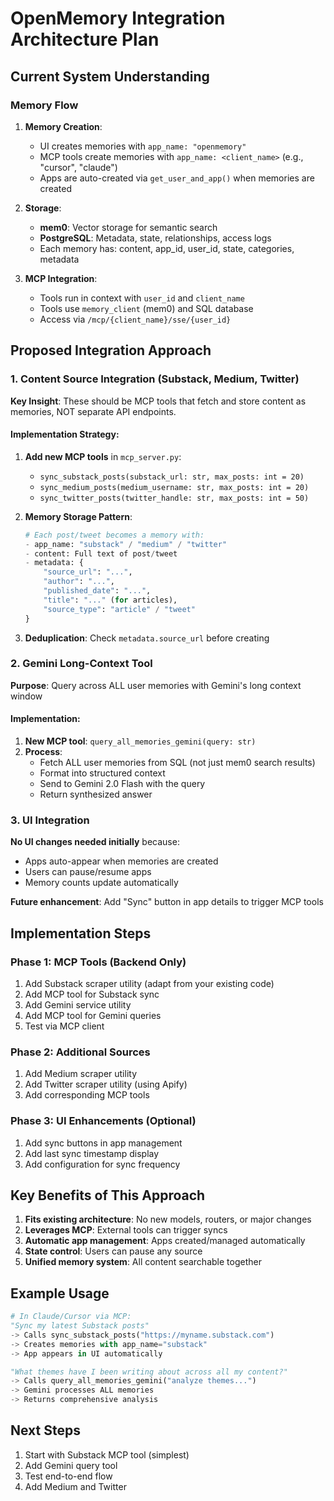 # OpenMemory Integration Architecture Plan

## Current System Understanding

### Memory Flow
1. **Memory Creation**:
   - UI creates memories with `app_name: "openmemory"`
   - MCP tools create memories with `app_name: <client_name>` (e.g., "cursor", "claude")
   - Apps are auto-created via `get_user_and_app()` when memories are created

2. **Storage**:
   - **mem0**: Vector storage for semantic search
   - **PostgreSQL**: Metadata, state, relationships, access logs
   - Each memory has: content, app_id, user_id, state, categories, metadata

3. **MCP Integration**:
   - Tools run in context with `user_id` and `client_name`
   - Tools use `memory_client` (mem0) and SQL database
   - Access via `/mcp/{client_name}/sse/{user_id}`

## Proposed Integration Approach

### 1. Content Source Integration (Substack, Medium, Twitter)

**Key Insight**: These should be MCP tools that fetch and store content as memories, NOT separate API endpoints.

#### Implementation Strategy:
1. **Add new MCP tools** in `mcp_server.py`:
   - `sync_substack_posts(substack_url: str, max_posts: int = 20)`
   - `sync_medium_posts(medium_username: str, max_posts: int = 20)`
   - `sync_twitter_posts(twitter_handle: str, max_posts: int = 50)`

2. **Memory Storage Pattern**:
   ```python
   # Each post/tweet becomes a memory with:
   - app_name: "substack" / "medium" / "twitter"
   - content: Full text of post/tweet
   - metadata: {
       "source_url": "...",
       "author": "...",
       "published_date": "...",
       "title": "..." (for articles),
       "source_type": "article" / "tweet"
   }
   ```

3. **Deduplication**: Check `metadata.source_url` before creating

### 2. Gemini Long-Context Tool

**Purpose**: Query across ALL user memories with Gemini's long context window

#### Implementation:
1. **New MCP tool**: `query_all_memories_gemini(query: str)`
2. **Process**:
   - Fetch ALL user memories from SQL (not just mem0 search results)
   - Format into structured context
   - Send to Gemini 2.0 Flash with the query
   - Return synthesized answer

### 3. UI Integration

**No UI changes needed initially** because:
- Apps auto-appear when memories are created
- Users can pause/resume apps
- Memory counts update automatically

**Future enhancement**: Add "Sync" button in app details to trigger MCP tools

## Implementation Steps

### Phase 1: MCP Tools (Backend Only)
1. Add Substack scraper utility (adapt from your existing code)
2. Add MCP tool for Substack sync
3. Add Gemini service utility
4. Add MCP tool for Gemini queries
5. Test via MCP client

### Phase 2: Additional Sources
1. Add Medium scraper utility
2. Add Twitter scraper utility (using Apify)
3. Add corresponding MCP tools

### Phase 3: UI Enhancements (Optional)
1. Add sync buttons in app management
2. Add last sync timestamp display
3. Add configuration for sync frequency

## Key Benefits of This Approach

1. **Fits existing architecture**: No new models, routers, or major changes
2. **Leverages MCP**: External tools can trigger syncs
3. **Automatic app management**: Apps created/managed automatically
4. **State control**: Users can pause any source
5. **Unified memory system**: All content searchable together

## Example Usage

```python
# In Claude/Cursor via MCP:
"Sync my latest Substack posts"
-> Calls sync_substack_posts("https://myname.substack.com")
-> Creates memories with app_name="substack"
-> App appears in UI automatically

"What themes have I been writing about across all my content?"
-> Calls query_all_memories_gemini("analyze themes...")
-> Gemini processes ALL memories
-> Returns comprehensive analysis
```

## Next Steps

1. Start with Substack MCP tool (simplest)
2. Add Gemini query tool
3. Test end-to-end flow
4. Add Medium and Twitter 